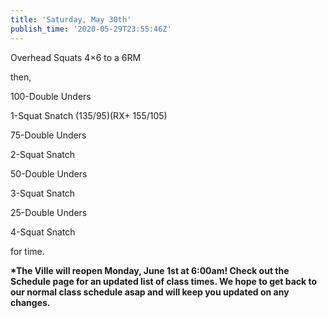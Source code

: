 ```yaml
---
title: 'Saturday, May 30th'
publish_time: '2020-05-29T23:55:46Z'
---
```


Overhead Squats 4×6 to a 6RM

then,

100-Double Unders

1-Squat Snatch (135/95)(RX+ 155/105)

75-Double Unders

2-Squat Snatch

50-Double Unders

3-Squat Snatch

25-Double Unders

4-Squat Snatch

for time.

**\*The Ville will reopen Monday, June 1st at 6:00am! Check out the
Schedule page for an updated list of class times. We hope to get back to
our normal class schedule asap and will keep you updated on any
changes.**
